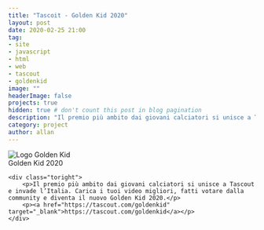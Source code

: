 ```yaml
---
title: "Tascoit - Golden Kid 2020"
layout: post
date: 2020-02-25 21:00
tag: 
- site
- javascript
- html
- web
- tascout
- goldenkid
image: ""
headerImage: false
projects: true
hidden: true # don't count this post in blog pagination
description: "Il premio più ambito dai giovani calciatori si unisce a Tascout e invade l’Italia. Carica i tuoi video migliori, fatti votare dalla community e diventa il nuovo Golden Kid 2020."
category: project
author: allan
---
```



<div class="side-by-side">
    <div class="toleft">
        <img class="image" src="https://goldenkids.it/staticfiles/img/goldenkids/logo-goldenkids.png" alt="Logo Golden Kid">
        <figcaption class="caption">Golden Kid 2020</figcaption>
    </div>

    <div class="toright">
        <p>Il premio più ambito dai giovani calciatori si unisce a Tascout e invade l’Italia. Carica i tuoi video migliori, fatti votare dalla community e diventa il nuovo Golden Kid 2020.</p>
        <p><a href="https://tascout.com/goldenkid" target="_blank">https://tascout.com/goldenkid</a></p>
    </div>
</div>
